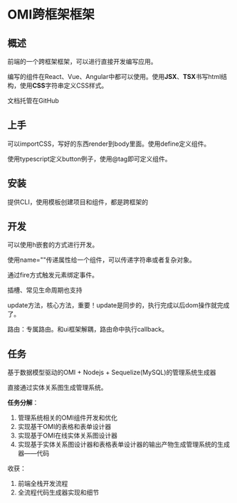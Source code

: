 # OMI跨框架框架

## 概述

前端的一个跨框架框架，可以进行直接开发编写应用。

编写的组件在React、Vue、Angular中都可以使用。使用**JSX**、**TSX**书写html结构，使用**CSS**字符串定义CSS样式。

文档托管在GitHub

## 上手

可以importCSS，写好的东西render到body里面。使用define定义组件。

使用typescript定义button例子，使用@tag即可定义组件。

## 安装

提供CLI，使用模板创建项目和组件，都是跨框架的

## 开发

可以使用h嵌套的方式进行开发。

使用name=""传递属性给一个组件，可以传递字符串或者复杂对象。

通过fire方式触发元素绑定事件。

插槽、常见生命周期也支持

update方法，核心方法，重要！update是同步的，执行完成以后dom操作就完成了。

路由：专属路由。和ui框架解耦，路由命中执行callback。

## 任务

基于数据模型驱动的OMI + Nodejs + Sequelize(MySQL)的管理系统生成器

直接通过实体关系图生成管理系统。

**任务分解**：

1. 管理系统相关的OMI组件开发和优化
2. 实现基干OMI的表格和表单设计器
3. 实现基于OMI在线实体关系图设计器
4. 实现基于实体关系图设计器和表格表单设计器的输出产物生成管理系统的生成器——代码

收获：

1. 前端全栈开发流程
2. 全流程代码生成器实现和细节